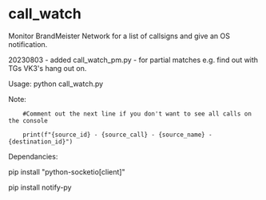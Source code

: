 # call_watch
Monitor BrandMeister Network for a list of callsigns and give an OS notification.

20230803 - added call_watch_pm.py - for partial matches e.g. find out with TGs VK3's hang out on.

Usage:
python call_watch.py

Note:

        #Comment out the next line if you don't want to see all calls on the console
        
        print(f"{source_id} - {source_call} - {source_name} - {destination_id}")

Dependancies:

pip install "python-socketio[client]"

pip install notify-py
